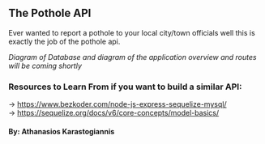 ## The Pothole API

Ever wanted to report a pothole to your local city/town officials well this is exactly the job of the pothole api.

_Diagram of Database and diagram of the application overview and routes will be coming shortly_

### Resources to Learn From if you want to build a similar API:

-> https://www.bezkoder.com/node-js-express-sequelize-mysql/ <br>
-> https://sequelize.org/docs/v6/core-concepts/model-basics/ <br>

#### By: Athanasios Karastogiannis
